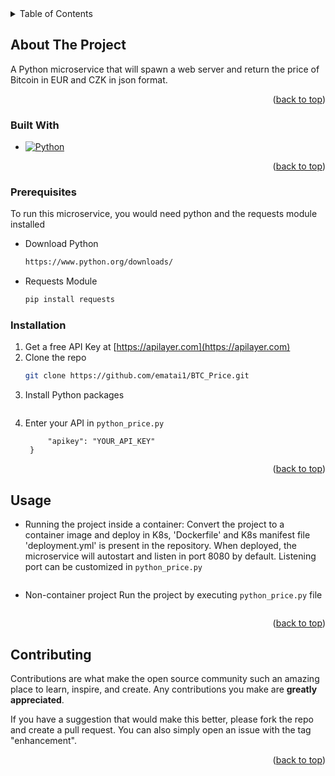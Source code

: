 <!-- TABLE OF CONTENTS -->
<details>
  <summary>Table of Contents</summary>
  <ol>
    <li>
      <a href="#about-the-project">About The Project</a>
      <ul>
        <li><a href="#built-with">Built With</a></li>
      </ul>
    </li>
    <li>
      <ul>
        <li><a href="#prerequisites">Prerequisites</a></li>
        <li><a href="#installation">Installation</a></li>
      </ul>
    </li>
    <li><a href="#usage">Usage</a></li>
    <li><a href="#contributing">Contributing</a></li>

  </ol>
</details>



<!-- ABOUT THE PROJECT -->
## About The Project

A Python microservice that will spawn a web server and return the price of Bitcoin in EUR and CZK in json format.

<p align="right">(<a href="#readme-top">back to top</a>)</p>



### Built With

* [![Python][Python.logo]][Python-url]

<p align="right">(<a href="#readme-top">back to top</a>)</p>


### Prerequisites

To run this microservice, you would need python and the requests module installed
* Download Python
  ```sh
  https://www.python.org/downloads/
  ```
* Requests Module
  ```sh
  pip install requests
  ```

### Installation

1. Get a free API Key at [https://apilayer.com](https://apilayer.com)
2. Clone the repo
   ```sh
   git clone https://github.com/ematai1/BTC_Price.git
   ```
3. Install Python packages
   ```pip install requests
   ```
4. Enter your API in `python_price.py`
   ```headers= {
        "apikey": "YOUR_API_KEY"
    }
   ```

<p align="right">(<a href="#readme-top">back to top</a>)</p>



<!-- USAGE EXAMPLES -->
## Usage

* Running the project inside a container:
Convert the project to a container image and deploy in K8s, 'Dockerfile' and K8s manifest file 'deployment.yml' is present in the repository. 
When deployed, the microservice will autostart and listen in port 8080 by default. 
Listening port can be customized in `python_price.py`
   ```def run(server_class=HTTPServer, handler_class=httpdServer, addr="0.0.0.0", port=8080):
   ```

* Non-container project 
Run the project by executing `python_price.py` file
   ```python3 python_price.py
   ```

<p align="right">(<a href="#readme-top">back to top</a>)</p>


<!-- CONTRIBUTING -->
## Contributing

Contributions are what make the open source community such an amazing place to learn, inspire, and create. Any contributions you make are **greatly appreciated**.

If you have a suggestion that would make this better, please fork the repo and create a pull request. You can also simply open an issue with the tag "enhancement".

<p align="right">(<a href="#readme-top">back to top</a>)</p>



<!-- MARKDOWN LINKS & IMAGES -->
<!-- https://www.markdownguide.org/basic-syntax/#reference-style-links -->
[Python-url]: https://www.python.org/
[Python.logo]: https://img.shields.io/badge/Python-0?style=for-the-badge&logo=python&logoColor=white

